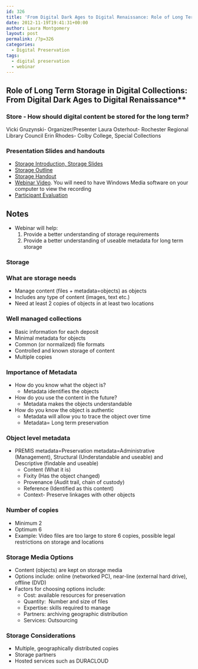 ```yaml
---
id: 326
title: 'From Digital Dark Ages to Digital Renaissance: Role of Long Term Storage in Digital Collections webinar notes'
date: 2012-11-19T19:41:31+00:00
author: Laura Montgomery
layout: post
permalink: /?p=326
categories:
  - Digital Preservation
tags:
  - digital preservation
  - webinar
---
```

## Role of Long Term Storage in Digital Collections: From Digital Dark Ages to Digital Renaissance**

### Store - How should digital content be stored for the long term?

Vicki Gruzynski- Organizer/Presenter
Laura Osterhout- Rochester Regional Library Council
Erin Rhodes- Colby College, Special Collections

### Presentation Slides and handouts

* [Storage Introduction, Storage Slides](http://downloads.alcts.ala.org/ce/111412_digital_preservation_storage_slides.pdf "Storage Slides")
* [Storage Outline](http://downloads.alcts.ala.org/ce/111412_digital_preservation_storage_outline.pdf "Stroage Outline")
* [Storage Handout](http://downloads.alcts.ala.org/ce/111412_digital_preservation_storage_handout.pdf "Storage Handout")
* [Webinar Video](http://downloads.alcts.ala.org/ce/111412_digital_preservation_storage.wmv). You will need to have Windows Media software on your computer to view the recording
* [Participant Evaluation](http://www.surveymonkey.com/s/8R7PGYG "Participant Evaluation")

<!--more-->

## Notes

* Webinar will help:
  1. Provide a better understanding of storage requirements
  2. Provide a better understanding of useable metadata for long term storage

### Storage

### What are storage needs

* Manage content (files + metadata=objects) as objects
* Includes any type of content (images, text etc.)
* Need at least 2 copies of objects in at least two locations

### Well managed collections

* Basic information for each deposit
* Minimal metadata for objects
* Common (or normalized) file formats
* Controlled and known storage of content
* Multiple copies

### Importance of Metadata

* How do you know what the object is?
  * Metadata identifies the objects
* How do you use the content in the future?
  * Metadata makes the objects understandable
* How do you know the object is authentic
  * Metadata will allow you to trace the object over time
  * Metadata= Long term preservation

### Object level metadata

* PREMIS metadata=Preservation metadata=Administrative (Management), Structural (Understandable and useable) and Descriptive (findable and useable)
  * Content (What it is)
  * Fixity (Has the object changed)
  * Provenance (Audit trail, chain of custody)
  * Reference (Identified as this content)
  * Context- Preserve linkages with other objects

### Number of copies

* Minimum 2
* Optimum 6
* Example: Video files are too large to store 6 copies, possible legal restrictions on storage and locations

### Storage Media Options

* Content (objects) are kept on storage media
* Options include: online (networked PC), near-line (external hard drive), offline (DVD)
* Factors for choosing options include:
  * Cost: available resources for preservation
  * Quantity:  Number and size of files
  * Expertise: skills required to manage
  * Partners: archiving geographic distribution
  * Services: Outsourcing

### Storage Considerations

* Multiple, geographically distributed copies
* Storage partners
* Hosted services such as DURACLOUD

